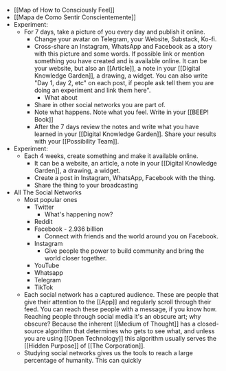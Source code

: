 - [[Map of How to Consciously Feel]]
- [[Mapa de Como Sentir Conscientemente]]
- Experiment:
	- For 7 days, take a picture of you every day and publish it online.
		- Change your avatar on Telegram, your Website, Substack, Ko-fi.
		- Cross-share an Instagram, WhatsApp and Facebook as a story with this picture and some words. If possible link or mention something you have created and is available online. It can be your website, but also an [[Article]], a note in your [[Digital Knowledge Garden]], a drawing, a widget. You can also write "Day 1, day 2, etc" on each post, if people ask tell them you are doing an experiment and link them here".
			- What about
		- Share in other social networks you are part of.
		- Note what happens. Note what you feel. Write in your [[BEEP! Book]]
		- After the 7 days review the notes and write what you have learned in your [[Digital Knowledge Garden]]. Share your results with your [[Possibility Team]].
- Experiment:
	- Each 4 weeks, create something and make it available online.
		- It can be a website, an article, a note in your [[Digital Knowledge Garden]], a drawing, a widget.
		- Create a post in Instagram, WhatsApp, Facebook with the thing.
		- Share the thing to your broadcasting
- All The Social Networks
	- Most popular ones
		- Twitter
			- What's happening now?
		- Reddit
		- Facebook - 2.936 billion
			- Connect with friends and the world around you on Facebook.
		- Instagram
			- Give people the power to build community and bring the world closer together.
		- YouTube
		- Whatsapp
		- Telegram
		- TikTok
	- Each social network has a captured audience. These are people that give their attention to the [[App]] and regularly scroll through their feed. You can reach these people with a message, if you know how. Reaching people through social media it's an obscure art; why obscure? Because the inherent [[Medium of Thought]] has a closed-source algorithm that determines who gets to see what, and unless you are using [[Open Technology]] this algorithm usually serves the [[Hidden Purpose]] of [[The Corporation]].
	- Studying social networks gives us the tools to reach a large percentage of humanity. This can quickly
